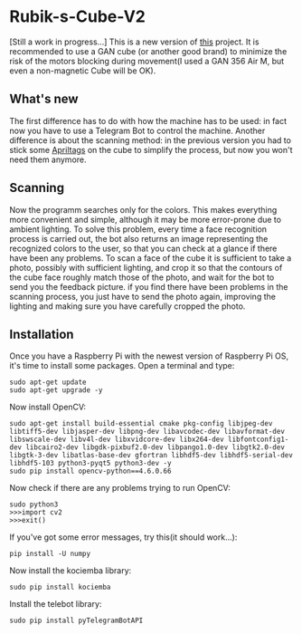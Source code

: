 # Rubik-s-Cube-V2
[Still a work in progress...]
This is a new version of [this](https://github.com/robocup-depre/Risolutore-del-Cubo-di-Rubik) project.
It is recommended to use a GAN cube (or another good brand) to minimize the risk of the motors blocking during movement(I used a GAN 356 Air M, but even a non-magnetic Cube will be OK).
## What's new
The first difference has to do with how the machine has to be used: in fact now you have to use a Telegram Bot to control the machine.
Another difference is about the scanning method: in the previous version you had to stick some [Apriltags](https://github.com/AprilRobotics/apriltag) on the cube to simplify the process, but now you won't need them anymore.
## Scanning
Now the programm searches only for the colors. This makes everything more convenient and simple, although it may be more error-prone due to ambient lighting. To solve this problem, every time a face recognition process is carried out, the bot also returns an image representing the recognized colors to the user, so that you can check at a glance if there have been any problems.
To scan a face of the cube it is sufficient to take a photo, possibly with sufficient lighting, and crop it so that the contours of the cube face roughly match those of the photo, and wait for the bot to send you the feedback picture. if you find there have been problems in the scanning process, you just have to send the photo again, improving the lighting and making sure you have carefully cropped the photo.
## Installation
Once you have a Raspberry Pi with the newest version of Raspberry Pi OS, it's time to install some packages.
Open a terminal and type:
```
sudo apt-get update
sudo apt-get upgrade -y
```

Now install OpenCV:
```
sudo apt-get install build-essential cmake pkg-config libjpeg-dev libtiff5-dev libjasper-dev libpng-dev libavcodec-dev libavformat-dev libswscale-dev libv4l-dev libxvidcore-dev libx264-dev libfontconfig1-dev libcairo2-dev libgdk-pixbuf2.0-dev libpango1.0-dev libgtk2.0-dev libgtk-3-dev libatlas-base-dev gfortran libhdf5-dev libhdf5-serial-dev libhdf5-103 python3-pyqt5 python3-dev -y
sudo pip install opencv-python==4.6.0.66
```

Now check if there are any problems trying to run OpenCV:
```
sudo python3
>>>import cv2
>>>exit()
```

If you've got some error messages, try this(it should work...):
```
pip install -U numpy
```

Now install the kociemba library:
```
sudo pip install kociemba
```

Install the telebot library:
```
sudo pip install pyTelegramBotAPI
```
